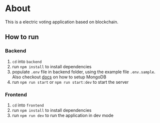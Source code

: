 # About

This is a electric voting application based on blockchain.

## How to run

### Backend

1. `cd` into `backend`
2. run `npm install` to install dependencies
3. populate `.env` file in backend folder, using the example file `.env.sample`. Also checkout [docs](./docs/MONGO.md) on how to setup MongoDB
4. run `npm run start` or `npm run start:dev` to start the server

### Frontend

1. `cd` into `frontend`
2. run `npm install` to install dependencies
3. run `npm run dev` to run the application in dev mode
